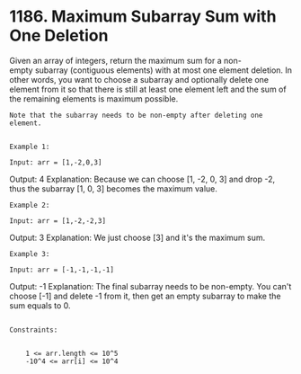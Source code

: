 # 1186. Maximum Subarray Sum with One Deletion

Given an array of integers, return the maximum sum for a non-empty subarray
        (contiguous elements) with at most one element deletion. In other words, you want to
        choose a subarray and optionally delete one element from it so that there is still at least
        one element left and the sum of the remaining elements is maximum possible.

    Note that the subarray needs to be non-empty after deleting one element.

     
    Example 1:

    Input: arr = [1,-2,0,3]
Output: 4
Explanation: Because we can choose [1, -2, 0, 3] and drop -2, thus the subarray [1, 0, 3] becomes the maximum value.

    Example 2:

    Input: arr = [1,-2,-2,3]
Output: 3
Explanation: We just choose [3] and it's the maximum sum.

    Example 3:

    Input: arr = [-1,-1,-1,-1]
Output: -1
Explanation: The final subarray needs to be non-empty. You can't choose [-1] and delete -1 from it, then get an empty subarray to make the sum equals to 0.

     
    Constraints:

    
        1 <= arr.length <= 10^5
        -10^4 <= arr[i] <= 10^4